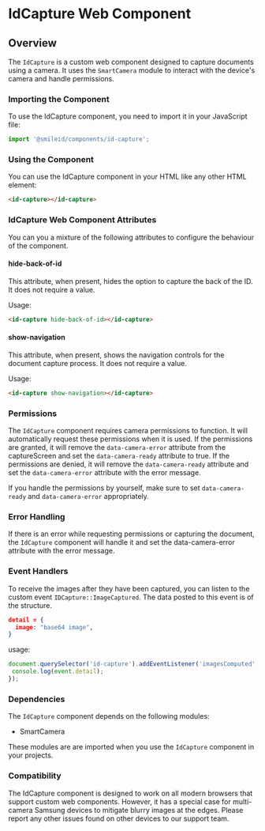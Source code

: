 # IdCapture Web Component

## Overview

The `IdCapture` is a custom web component designed to capture documents using a camera. It uses the `SmartCamera` module to interact with the device's camera and handle permissions.

### Importing the Component

To use the IdCapture component, you need to import it in your JavaScript file:

```js
import '@smileid/components/id-capture';
```

### Using the Component

You can use the IdCapture component in your HTML like any other HTML element:

```html
<id-capture></id-capture>
```

### IdCapture Web Component Attributes

You can you a mixture of the following attributes to configure the behaviour of the component.

#### hide-back-of-id

This attribute, when present, hides the option to capture the back of the ID. It does not require a value.

Usage:

```html
<id-capture hide-back-of-id></id-capture>
```

#### show-navigation

This attribute, when present, shows the navigation controls for the document capture process. It does not require a value.

Usage:

```html
<id-capture show-navigation></id-capture>
```


### Permissions

The `IdCapture` component requires camera permissions to function. It will automatically request these permissions when it is used. If the permissions are granted, it will remove the `data-camera-error` attribute from the captureScreen and set the `data-camera-ready` attribute to true. If the permissions are denied, it will remove the `data-camera-ready` attribute and set the `data-camera-error` attribute with the error message.

If you handle the permissions by yourself, make sure to set `data-camera-ready` and `data-camera-error` appropriately.

### Error Handling

If there is an error while requesting permissions or capturing the document, the `IdCapture` component will handle it and set the data-camera-error attribute with the error message.

### Event Handlers

To receive the images after they have been captured, you can listen to the custom event `IDCapture::ImageCaptured`. The data posted to this event is of the structure.

```json
detail = {
  image: "base64 image",
}
```

usage:

```js
document.querySelector('id-capture').addEventListener('imagesComputed', function(event) {
 console.log(event.detail);
});
```

### Dependencies

The `IdCapture` component depends on the following modules:

* SmartCamera

These modules are are imported when you use the `IdCapture` component in your projects.

### Compatibility

The IdCapture component is designed to work on all modern browsers that support custom web components. However, it has a special case for multi-camera Samsung devices to mitigate blurry images at the edges. Please report any other issues found on other devices to our support team.
